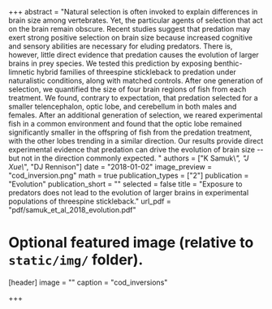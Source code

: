 +++
abstract = "Natural selection is often invoked to explain differences in brain size among vertebrates. Yet, the particular agents of selection that act on the brain remain obscure. Recent studies suggest that predation may exert strong positive selection on brain size because increased cognitive and sensory abilities are necessary for eluding predators. There is, however, little direct evidence that predation causes the evolution of larger brains in prey species. We tested this prediction by exposing benthic-limnetic hybrid families of threespine stickleback to predation under naturalistic conditions, along with matched controls. After one generation of selection, we quantified the size of four brain regions of fish from each treatment. We found, contrary to expectation, that predation selected for a smaller telencephalon, optic lobe, and cerebellum in both males and females. After an additional generation of selection, we reared experimental fish in a common environment and found that the optic lobe remained significantly smaller in the offspring of fish from the predation treatment, with the other lobes trending in a similar direction. Our results provide direct experimental evidence that predation can drive the evolution of brain size -- but not in the direction commonly expected. "
authors = ["K Samuk\\*", "J Xue\\*", "DJ Rennison"]
date = "2018-01-02"
image_preview = "cod_inversion.png"
math = true
publication_types = ["2"]
publication = "Evolution"
publication_short = ""
selected = false
title = "Exposure to predators does not lead to the evolution of larger brains in experimental populations of threespine stickleback."
url_pdf = "pdf/samuk_et_al_2018_evolution.pdf"

# Optional featured image (relative to `static/img/` folder).
[header]
image = ""
caption = "cod_inversions"

+++
